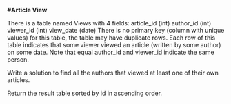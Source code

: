**#Article View**

There is a table named Views with 4 fields: 
article_id (int) 
author_id (int)
viewer_id (int)
view_date (date)
There is no primary key (column with unique values) for this table, the table may have duplicate rows.
Each row of this table indicates that some viewer viewed an article (written by some author) on some date. 
Note that equal author_id and viewer_id indicate the same person.
 

Write a solution to find all the authors that viewed at least one of their own articles.

Return the result table sorted by id in ascending order.

